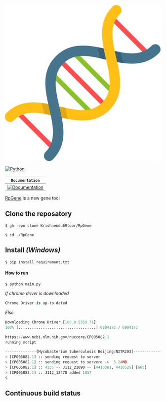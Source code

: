 <div align="center">
  <img src="./Bin/Assets/images/dna.png">
</div>

[![Python](https://img.shields.io/pypi/pyversions/tensorflow.svg?style=plastic)](https://badge.fury.io/py/tensorflow)

**`Documentation`** |
------------------- |
[![Documentation](https://img.shields.io/badge/api-reference-blue.svg)](https://rpgene.com/documentation) |

[RpGene](https://rpgene.com/) is a new gene tool

## Clone the reposatory
```shell
$ gh repo clone Krishnendu69toor/RpGene
```

```shell
$ cd ./RpGene
```
## Install *(Windows)*
```
$ pip install requirement.txt
```
#### How to run

```shell
$ python main.py
```
*If chrome driver is downloaded*
```python
Chrome Driver is up-to-dated
```
*Else*
```python
Downloading Chrome Driver [108.0.5359.71]
100% [...................................] 6904173 / 6904173
```
```python
https://www.ncbi.nlm.nih.gov/nuccore/CP005082.1
running script
```
```python
--------------[Mycobacterium tuberculosis Beijing/NITR203]--------------
> [CP005082.1] :: sending request to server
> [CP005082.1] :: sending request to servere ->  3.24MB
> [CP005082.1] :: 4155 -- J112_21090 -- [4410381, 4410525] [603]          
> [CP005082.1] :: J112_12470 added 1057
$ 
```

## Continuous build status
